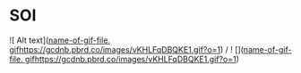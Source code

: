 # SOI
![ Alt text]([name-of-gif-file. gif](https://gcdnb.pbrd.co/images/vKHLFqDBQKE1.gif?o=1)https://gcdnb.pbrd.co/images/vKHLFqDBQKE1.gif?o=1) / ! []([name-of-gif-file. gif](https://gcdnb.pbrd.co/images/vKHLFqDBQKE1.gif?o=1)https://gcdnb.pbrd.co/images/vKHLFqDBQKE1.gif?o=1)
